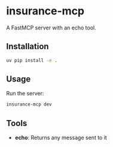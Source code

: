 # insurance-mcp

A FastMCP server with an echo tool.

## Installation

```bash
uv pip install -e .
```

## Usage

Run the server:

```bash
insurance-mcp dev
```

## Tools

- **echo**: Returns any message sent to it
